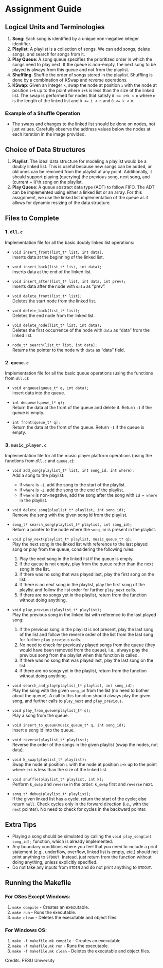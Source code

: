 # Assignment Guide

## Logical Units and Terminologies

1. **Song**: Each song is identified by a unique non-negative integer identifier.
2. **Playlist**: A playlist is a collection of songs. We can add songs, delete songs, and search for songs from it.
3. **Play Queue**: A song queue specifies the prioritized order in which the songs need to play next. If the queue is non-empty, the next song to be played is always from this queue and not from the playlist.
4. **Shuffling**: Shuffle the order of songs stored in the playlist. Shuffling is done by a combination of KSwap and reverse operations.
5. **KSwap**: Given an integer `k`, swap the node at position `i` with the node at position `i+k` up to the point where `i+k` is less than the size of the linked list. The swap is performed for nodes that satisfy `0 <= i+k < n` where `n` is the length of the linked list and `0 <= i < n` and `0 <= k < n`.

### Example of a Shuffle Operation

- The swaps and changes to the linked list should be done on nodes, not just values. Carefully observe the address values below the nodes at each iteration in the image provided.

## Choice of Data Structures

1. **Playlist**: The ideal data structure for modeling a playlist would be a doubly linked list. This is useful because new songs can be added, or old ones can be removed from the playlist at any point. Additionally, it should support playing (querying) the previous song, next song, and (current + i)’th song on the playlist.
2. **Play Queue**: A queue abstract data type (ADT) to follow FIFO. The ADT can be implemented using either a linked list or an array. For this assignment, we use the linked list implementation of the queue as it allows for dynamic resizing of the data structure.

## Files to Complete

### 1. `dll.c`

Implementation file for all the basic doubly linked list operations:

- `void insert_front(list_t* list, int data);`  
  Inserts data at the beginning of the linked list.
  
- `void insert_back(list_t* list, int data);`  
  Inserts data at the end of the linked list.
  
- `void insert_after(list_t* list, int data, int prev);`  
  Inserts data after the node with `data` as “prev”.
  
- `void delete_front(list_t* list);`  
  Deletes the start node from the linked list.
  
- `void delete_back(list_t* list);`  
  Deletes the end node from the linked list.
  
- `void delete_node(list_t* list, int data);`  
  Deletes the first occurrence of the node with `data` as “data” from the linked list.
  
- `node_t* search(list_t* list, int data);`  
  Returns the pointer to the node with `data` as “data” field.

### 2. `queue.c`

Implementation file for all the basic queue operations (using the functions from `dll.c`):

- `void enqueue(queue_t* q, int data);`  
  Insert data into the queue.
  
- `int dequeue(queue_t* q);`  
  Return the data at the front of the queue and delete it. Return `-1` if the queue is empty.
  
- `int front(queue_t* q);`  
  Return the data at the front of the queue. Return `-1` if the queue is empty.

### 3. `music_player.c`

Implementation file for all the music player platform operations (using the functions from `dll.c` and `queue.c`):

- `void add_song(playlist_t* list, int song_id, int where);`  
  Add a song to the playlist:
  - If `where` is `-1`, add the song to the start of the playlist.
  - If `where` is `-2`, add the song to the end of the playlist.
  - If `where` is non-negative, add the song after the song with `id = where` in the playlist.
  
- `void delete_song(playlist_t* playlist, int song_id);`  
  Remove the song with the given song id from the playlist.
  
- `song_t* search_song(playlist_t* playlist, int song_id);`  
  Return a pointer to the node where the `song_id` is present in the playlist.
  
- `void play_next(playlist_t* playlist, music_queue_t* q);`  
  Play the next song in the linked list with reference to the last played song or play from the queue, considering the following rules:
  1. Play the next song in the linked list if the queue is empty.
  2. If the queue is not empty, play from the queue rather than the next song in the list.
  3. If there was no song that was played last, play the first song on the list.
  4. If there is no next song in the playlist, play the first song of the playlist and follow the list order for further `play_next` calls.
  5. If there are no songs yet in the playlist, return from the function without doing anything.
  
- `void play_previous(playlist_t* playlist);`  
  Play the previous song in the linked list with reference to the last played song:
  1. If the previous song in the playlist is not present, play the last song of the list and follow the reverse order of the list from the last song for further `play_previous` calls.
  2. No need to check for previously played songs from the queue (they would have been removed from the queue), i.e., always play the previous song from the playlist when this function is called.
  3. If there was no song that was played last, play the last song on the list.
  4. If there are no songs yet in the playlist, return from the function without doing anything.
  
- `void search_and_play(playlist_t* playlist, int song_id);`  
  Play the song with the given `song_id` from the list (no need to bother about the queue). A call to this function should always play the given song, and further calls to `play_next` and `play_previous`.
  
- `void play_from_queue(playlist_t* q);`  
  Play a song from the queue.
  
- `void insert_to_queue(music_queue_t* q, int song_id);`  
  Insert a song id into the queue.
  
- `void reverse(playlist_t* playlist);`  
  Reverse the order of the songs in the given playlist (swap the nodes, not data).
  
- `void k_swap(playlist_t* playlist);`  
  Swap the node at position `i` with the node at position `i+k` up to the point where `i+k` is less than the size of the linked list.
  
- `void shuffle(playlist_t* playlist, int k);`  
  Perform `k_swap` and `reverse` in the order: `k_swap` first and `reverse` next.
  
- `song_t* debug(playlist_t* playlist);`  
  If the given linked list has a cycle, return the start of the cycle; else return `null`. Check cycles only in the forward direction (i.e., with the `next` pointer). No need to check for cycles in the backward pointer.

## Extra Tips

- Playing a song should be simulated by calling the `void play_song(int song_id);` function, which is already implemented.
- Any boundary conditions where you feel that you need to include a print statement (e.g., underflow, overflow, linked list is empty, etc.) should not print anything to `STDOUT`. Instead, just return from the function without doing anything, unless explicitly specified.
- Do not take any inputs from `STDIN` and do not print anything to `STDOUT`.

## Running the Makefile

### For OSes Except Windows:

1. `make compile` - Creates an executable.
2. `make run` - Runs the executable.
3. `make clean` - Deletes the executable and object files.

### For Windows OS:

1. `make -f makefile.mk compile` - Creates an executable.
2. `make -f makefile.mk run` - Runs the executable.
3. `make -f makefile.mk clean` - Deletes the executable and object files.


Credits: PESU University